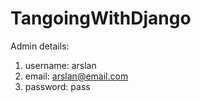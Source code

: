 # TangoingWithDjango


Admin details:

  1. username:  arslan
  2. email:     arslan@email.com
  3. password:  pass
